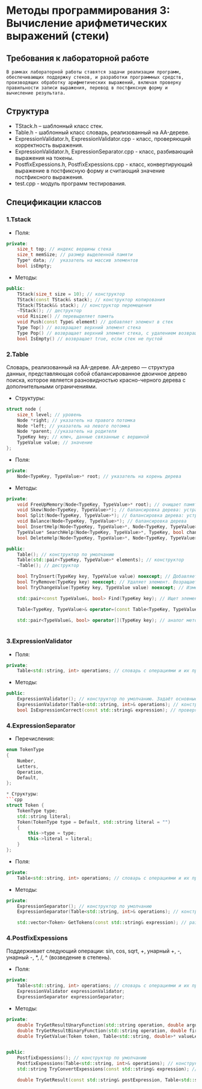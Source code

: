 # Методы программирования 3: Вычисление арифметических выражений (стеки)

## Требования к лабораторной работе
    В рамках лабораторной работы ставятся задачи реализации программ, обеспечивающих поддержку стеков, и разработки программных средств, производящих обработку арифметических выражений, включая проверку правильности записи выражения, перевод в постфиксную форму и вычисление результата.
    
## Структура
* TStack.h – шаблонный класс стек.
* Table.h - шаблонный класс словарь, реализованный на AA-дереве.
* ExpressionValidator.h, ExpressionValidator.cpp - класс, проверяющий корректность выражения.
* ExpressionValidator.h, ExpressionSeparator.cpp - класс, разбивающий выражения на токены.
* PostfixExpessions.h, PostfixExpessions.cpp - класс, конвертирующий выражение в постфиксную форму и считающий значение постфиксного выражения.
* test.cpp - модуль программ тестирования.

## Спецификации классов
### 1.Tstack
* Поля:
```cpp
private:
    size_t top; // индекс вершины стека
	size_t memSize; // размер выделенной памяти
	Type* data; //  указатель на массив элементов
	bool isEmpty;
```
* Методы:
```cpp
public:
	TStack(size_t size = 10); // конструктор
	TStack(const TStack& stack); // конструктор копирования
	TStack(TStack&& stack); // конструктор перемещения
	~TStack(); // деструктор
    void Risize() // перевыделяет память
    void Push(const Type& element) // добавляет элемент в стек
    Type Top() // возвращает верхний элемент стека
    Type Pop() // возвращает верхний элемент стека, с удалением возвращаемого значения из стека
    bool IsEmpty() // возвращает true, если стек не пустой
```
### 2.Table
Словарь, реализованный на AA-дереве.
АA-дерево — структура данных, представляющая собой сбалансированное двоичное дерево поиска, которое является разновидностью красно-черного дерева с дополнительными ограничениями.
* Структуры:
```cpp
struct node {
    size_t level; // уровень
    Node *right; // указатель на правого потомка
    Node *left; // указатель на левого потомка
    Node *parent; //указатель на родителя
    TypeKey key; // ключ, данные связанные с вершиной
    TypeValue value; // значение
};
```
* Поля:
```cpp
private:
    Node<TypeKey, TypeValue>* root; // указатель на корень дерева
```  
* Методы:
```cpp
private:
    void FreeUpMemory(Node<TypeKey, TypeValue>* root); // очищает память, проходя по всему дереву
    void Skew(Node<TypeKey, TypeValue>*); // балансировка дерева: устранение левого горизонтального ребра
	bool Split(Node<TypeKey, TypeValue>*); // балансировка дерева: устранение двух последовательных правых горизонтальных ребер
    void Balance(Node<TypeKey, TypeValue>*); // балансировка дерева
	bool InsertHelp(Node<TypeKey, TypeValue>*, Node<TypeKey, TypeValue>*); // Вспомогающий метод, для вставки элемента. Возращает true, если удалось вставить элемент
	TypeValue* SearchHelp(Node<TypeKey, TypeValue>*, TypeKey, bool change = false, TypeValue* newValue = nullptr); // Вспомогающий метод для поиска элемента. Выбрасывает ошибку, если ключ не найден.
	bool DeleteHelp(Node<TypeKey, TypeValue>*, Node<TypeKey, TypeValue>*, TypeKey); // Вспомогающий метод для удаления элемента.  Возращает true, если удалось удалить элемент

public:
	Table(); // конструктор по умолчанию
	Table(std::pair<TypeKey, TypeValue>* elements); // конструктор
	~Table(); // деструктор

	bool TryInsert(TypeKey key, TypeValue value) noexcept; // Добавляет новый элемент. Возращает true, если удалось вставить элемент
	bool TryRemove(TypeKey key) noexcept; // Удаляет элемент. Возращает true, если удалось вставить элемент
	bool TryChangeValue(TypeKey key, TypeValue value) noexcept; // Изменяет значение элемента по ключу. Возращает true, если удалось изменить элемент

	std::pair<const TypeValue&, bool> Find(TypeKey key); // Ищет элемент по ключу. Возращает пару: если элемент найден, то возращает значение элемента и true, иначе - дефолтное значение и false

	Table<TypeKey, TypeValue>& operator=(const Table<TypeKey, TypeValue> other); //

	std::pair<TypeValue&, bool> operator[](TypeKey key); // аналог метода Find
    
```  

### 3.ExpressionValidator
* Поля:
```cpp
private:
	Table<std::string, int> operations; // словарь с операциями и их приоритетами
``` 
* Методы:
```cpp
public:
	ExpressionValidator(); // конструктор по умолчанию. Задаёт основные операции. 
	ExpressionValidator(Table<std::string, int>& operations); // конструктор
	bool IsExpressionCorrect(const std::string& expression); // проверяет выражение на корректность
``` 
### 4.ExpressionSeparator
* Перечисления:
```cpp
enum TokenType
{
	Number,
	Letters,
	Operation,
	Default,
};

* Структуры:
```cpp
struct Token {
	TokenType type;
	std::string literal;
	Token(TokenType type = Default, std::string literal = "")
	{
		this->type = type;
		this->literal = literal;
	}
};
```
* Поля:
```cpp
private:
	Table<std::string, int> operations; // словарь с операциями и их приоритетами
``` 
* Методы:
```cpp
private:
	ExpressionSeparator(); // конструктор по умолчанию
	ExpressionSeparator(Table<std::string, int>& operations); // конструктор

	std::vector<Token> GetTokens(const std::string& expression); // разбивает выражения на токены
```

### 4.PostfixExpessions
Поддерживает следующий операции: sin, cos, sqrt, +, унарный +, -, унарный -, *, /, ^ (возведение в степень).
* Поля:
```cpp
private:
	Table<std::string, int> operations; // словарь с операциями и их приоритетами 
	ExpressionValidator expressionValidator;
	ExpressionSeparator expressionSeparator;
``` 
* Методы:
```cpp
private:
	double TryGetResultUnaryFunction(std::string operation, double argument); // возвращает значение унарной функции. Выбрасывает исключение, если операция не может быть выполнена для входного аргумента
	double TryGetResultBinaryFunction(std::string operation, double firstArgument, double secondArgument); // возвращает значение бинарной функции. Выбрасывает исключение, если операция не может быть выполнена для входных аргументов
	double TryGetValue(Token token, Table<std::string, double>* valueLetters); // возвращает значение переменной. Выбрасывает исключение, если значение не найдено


public:
	PostfixExpessions(); // конструктор по умолчанию
	PostfixExpessions(Table<std::string, int>& operations); // конструктор
	std::string TryConvertExpessions(const std::string& expression); // конвертирует выражение в постфиксную форму. Выбрасывает исключение, если выражение некорректно 

	double TryGetResult(const std::string& postExpression, Table<std::string, double>* valueLetters = nullptr); // считает значение выражения в постфиксной форме. Выбрасывает ошибку, если невозможно выполнить какую-либо из операций
```